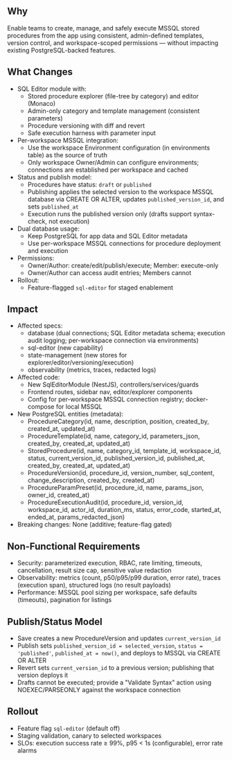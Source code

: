 ## Why

Enable teams to create, manage, and safely execute MSSQL stored procedures from the app using consistent, admin-defined templates, version control, and workspace-scoped permissions — without impacting existing PostgreSQL-backed features.

## What Changes

- SQL Editor module with:
  - Stored procedure explorer (file-tree by category) and editor (Monaco)
  - Admin-only category and template management (consistent parameters)
  - Procedure versioning with diff and revert
  - Safe execution harness with parameter input
- Per-workspace MSSQL integration:
  - Use the workspace Environment configuration (in environments table) as the source of truth
  - Only workspace Owner/Admin can configure environments; connections are established per workspace and cached
- Status and publish model:
  - Procedures have status: `draft` or `published`
  - Publishing applies the selected version to the workspace MSSQL database via CREATE OR ALTER, updates `published_version_id`, and sets `published_at`
  - Execution runs the published version only (drafts support syntax-check, not execution)
- Dual database usage:
  - Keep PostgreSQL for app data and SQL Editor metadata
  - Use per-workspace MSSQL connections for procedure deployment and execution
- Permissions:
  - Owner/Author: create/edit/publish/execute; Member: execute-only
  - Owner/Author can access audit entries; Members cannot
- Rollout:
  - Feature-flagged `sql-editor` for staged enablement

## Impact

- Affected specs:
  - database (dual connections; SQL Editor metadata schema; execution audit logging; per-workspace connection via environments)
  - sql-editor (new capability)
  - state-management (new stores for explorer/editor/versioning/execution)
  - observability (metrics, traces, redacted logs)
- Affected code:
  - New SqlEditorModule (NestJS), controllers/services/guards
  - Frontend routes, sidebar nav, editor/explorer components
  - Config for per-workspace MSSQL connection registry; docker-compose for local MSSQL
- New PostgreSQL entities (metadata):
  - ProcedureCategory(id, name, description, position, created_by, created_at, updated_at)
  - ProcedureTemplate(id, name, category_id, parameters_json, created_by, created_at, updated_at)
  - StoredProcedure(id, name, category_id, template_id, workspace_id, status, current_version_id, published_version_id, published_at, created_by, created_at, updated_at)
  - ProcedureVersion(id, procedure_id, version_number, sql_content, change_description, created_by, created_at)
  - ProcedureParamPreset(id, procedure_id, name, params_json, owner_id, created_at)
  - ProcedureExecutionAudit(id, procedure_id, version_id, workspace_id, actor_id, duration_ms, status, error_code, started_at, ended_at, params_redacted_json)
- Breaking changes: None (additive; feature-flag gated)

## Non-Functional Requirements

- Security: parameterized execution, RBAC, rate limiting, timeouts, cancellation, result size cap, sensitive value redaction
- Observability: metrics (count, p50/p95/p99 duration, error rate), traces (execution span), structured logs (no result payloads)
- Performance: MSSQL pool sizing per workspace, safe defaults (timeouts), pagination for listings

## Publish/Status Model

- Save creates a new ProcedureVersion and updates `current_version_id`
- Publish sets `published_version_id = selected_version`, `status = 'published'`, `published_at = now()`, and deploys to MSSQL via CREATE OR ALTER
- Revert sets `current_version_id` to a previous version; publishing that version deploys it
- Drafts cannot be executed; provide a "Validate Syntax" action using NOEXEC/PARSEONLY against the workspace connection

## Rollout

- Feature flag `sql-editor` (default off)
- Staging validation, canary to selected workspaces
- SLOs: execution success rate ≥ 99%, p95 < 1s (configurable), error rate alarms
